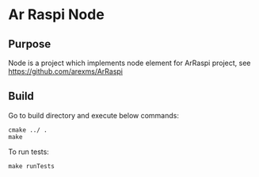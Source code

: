 # Ar Raspi Node

## Purpose
Node is a project which implements node element for ArRaspi project, see https://github.com/arexms/ArRaspi

## Build
Go to build directory and execute below commands:

    cmake ../ .
    make
    
To run tests:

    make runTests
